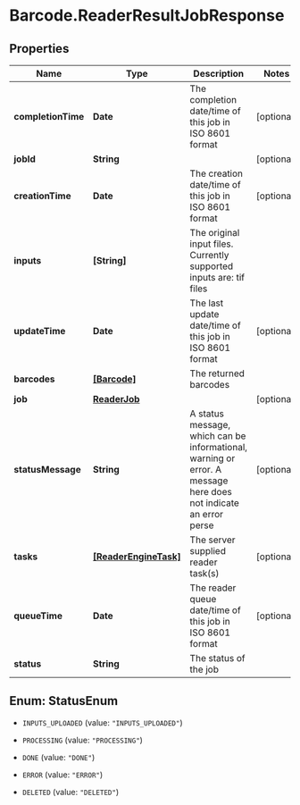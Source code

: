 # Barcode.ReaderResultJobResponse

## Properties
Name | Type | Description | Notes
------------ | ------------- | ------------- | -------------
**completionTime** | **Date** | The completion date/time of this job in ISO 8601 format | [optional] 
**jobId** | **String** |  | [optional] 
**creationTime** | **Date** | The creation date/time of this job in ISO 8601 format | [optional] 
**inputs** | **[String]** | The original input files. Currently supported inputs are: tif files | 
**updateTime** | **Date** | The last update date/time of this job in ISO 8601 format | [optional] 
**barcodes** | [**[Barcode]**](Barcode.md) | The returned barcodes | 
**job** | [**ReaderJob**](ReaderJob.md) |  | [optional] 
**statusMessage** | **String** | A status message, which can be informational, warning or error. A message here does not indicate an error perse | [optional] 
**tasks** | [**[ReaderEngineTask]**](ReaderEngineTask.md) | The server supplied reader task(s) | [optional] 
**queueTime** | **Date** | The reader queue date/time of this job in ISO 8601 format | [optional] 
**status** | **String** | The status of the job | 


<a name="StatusEnum"></a>
## Enum: StatusEnum


* `INPUTS_UPLOADED` (value: `"INPUTS_UPLOADED"`)

* `PROCESSING` (value: `"PROCESSING"`)

* `DONE` (value: `"DONE"`)

* `ERROR` (value: `"ERROR"`)

* `DELETED` (value: `"DELETED"`)




